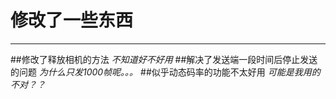 # 修改了一些东西
------
##修改了释放相机的方法 *不知道好不好用*
##解决了发送端一段时间后停止发送的问题 *为什么只发1000帧呢。。。*
##似乎动态码率的功能不太好用 *可能是我用的不对？？*
